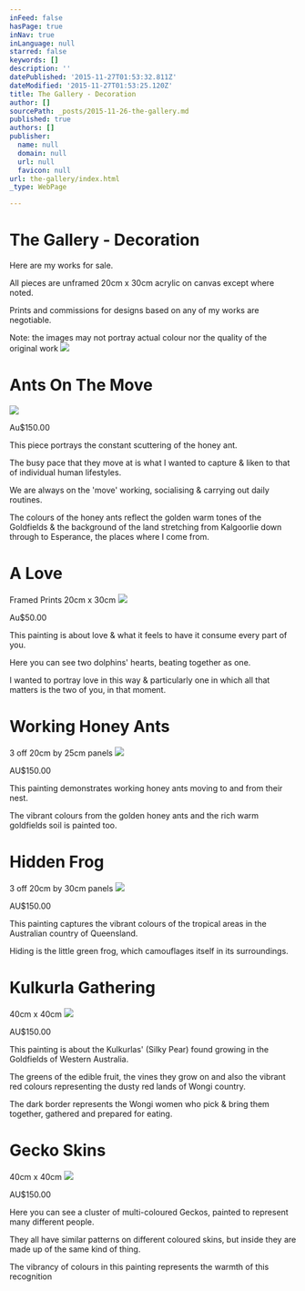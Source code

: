 ```yaml
---
inFeed: false
hasPage: true
inNav: true
inLanguage: null
starred: false
keywords: []
description: ''
datePublished: '2015-11-27T01:53:32.811Z'
dateModified: '2015-11-27T01:53:25.120Z'
title: The Gallery - Decoration
author: []
sourcePath: _posts/2015-11-26-the-gallery.md
published: true
authors: []
publisher:
  name: null
  domain: null
  url: null
  favicon: null
url: the-gallery/index.html
_type: WebPage

---
```

# The Gallery - Decoration

Here are my works for sale.

All pieces are unframed 20cm x 30cm acrylic on canvas except where noted.

Prints and commissions for designs based on any of my works are negotiable.

Note: the images may not portray actual colour nor the quality of the original work
![](https://the-grid-user-content.s3-us-west-2.amazonaws.com/aeada93e-2f55-4a47-9772-5bfef89b998e.jpg)

# Ants On The Move
![](https://the-grid-user-content.s3-us-west-2.amazonaws.com/e7c20b71-9e1c-4ec0-b396-983456dfbaa7.jpg)

Au$150.00

This piece portrays the constant scuttering of the honey ant. 

The busy pace that they move at is what I wanted to capture & liken to that of individual human lifestyles. 

We are always on the 'move' working, socialising & carrying out daily routines. 

The colours of the honey ants reflect the golden warm tones of the Goldfields & the background of the land stretching from Kalgoorlie down through to Esperance, the places where I come from.

# A Love

Framed Prints 20cm x 30cm
![](https://the-grid-user-content.s3-us-west-2.amazonaws.com/463bbef9-46ca-413a-9a7d-52ff87a7164a.jpg)

Au$50.00

This painting is about love & what it feels to have it consume every part of you.

Here you can see two dolphins' hearts, beating together as one.

I wanted to portray love in this way & particularly one in which all that matters is the two of you, in that moment.

# Working Honey Ants 

3 off 20cm by 25cm panels
![](https://the-grid-user-content.s3-us-west-2.amazonaws.com/70bd6d3d-24e0-42d2-ad5d-1fc88b83a19e.jpg)

AU$150.00 

This painting demonstrates working honey ants moving to and from their nest. 

The vibrant colours from the golden honey ants and the rich warm goldfields soil is painted too.

# Hidden Frog

3 off 20cm by 30cm panels
![](https://the-grid-user-content.s3-us-west-2.amazonaws.com/1454492d-7b27-412c-90e4-bf7c3057783e.jpg)

AU$150.00

This painting captures the vibrant colours of the tropical areas in the Australian country of Queensland. 

Hiding is the little green frog, which camouflages itself in its surroundings. 

# Kulkurla Gathering

40cm x 40cm
![](https://the-grid-user-content.s3-us-west-2.amazonaws.com/810f58e6-72ed-4fc8-af61-0c712a124c8d.jpg)

AU$150.00

This painting is about the Kulkurlas' (Silky Pear) found growing in the Goldfields of Western Australia. 

The greens of the edible fruit, the vines they grow on and also the vibrant red colours representing the dusty red lands of Wongi country.

The dark border represents the Wongi women who pick & bring them together, gathered and prepared for eating.

# Gecko Skins

40cm x 40cm
![](https://the-grid-user-content.s3-us-west-2.amazonaws.com/74a2f9e3-d8ce-44d3-b1cb-cc201abedf79.jpg)

AU$150.00

Here you can see a cluster of multi-coloured Geckos, painted to represent many different people.

They all have similar patterns on different coloured skins, but inside they are made up of the same kind of thing. 

The vibrancy of colours in this painting represents the warmth of this recognition